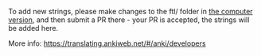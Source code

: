 To add new strings, please make changes to the ftl/ folder in [the computer
version](https://github.com/ankitects/anki), and then submit a PR there - your
PR is accepted, the strings will be added here.

More info: https://translating.ankiweb.net/#/anki/developers
